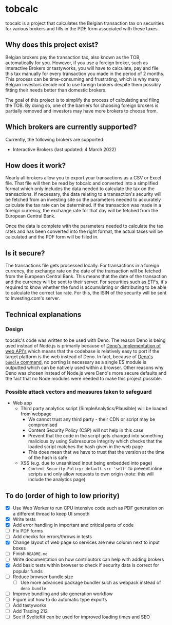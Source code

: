 # tobcalc

tobcalc is a project that calculates the Belgian transaction tax on securities for various brokers and fills in the PDF form associated with these taxes.

## Why does this project exist?

Belgian brokers pay the transaction tax, also known as the TOB, automatically for you. However, if you use a foreign broker, such as Interactive Brokers or tastyworks, you will have to calculate, pay and file this tax manually for every transaction you made in the period of 2 months. This process can be time-consuming and frustrating, which is why many Belgian investors decide not to use foreign brokers despite them possibly fitting their needs better than domestic brokers. 

The goal of this project is to simplify the process of calculating and filing the TOB. By doing so, one of the barriers for choosing foreign brokers is partially removed and investors may have more brokers to choose from.

## Which brokers are currently supported?

Currently, the following brokers are supported:
- Interactive Brokers (last updated: 4 March 2022)

## How does it work?

Nearly all brokers allow you to export your transactions as a CSV or Excel file. That file will then be read by tobcalc and converted into a simplified format which only includes the data needed to calculate the tax on the transactions. If necessary, the data relating to a transaction's security will be fetched from an investing site so the parameters needed to accurately calculate the tax rate can be determined. If the transaction was made in a foreign currency, the exchange rate for that day will be fetched from the European Central Bank.

Once the data is complete with the parameters needed to calculate the tax rates and has been converted into the right format, the actual taxes will be calculated and the PDF form will be filled in. 

## Is it secure?

The transactions file gets processed locally. For transactions in a foreign currency, the exchange rate on the date of the transaction will be fetched from the European Central Bank. This means that the date of the transaction and the currency will be sent to their server. For securities such as ETFs, it's required to know whether the fund is accumulating or distributing to be able to calculate the correct tax rate. For this, the ISIN of the security will be sent to Investing.com's server.

## Technical explanations

### Design

tobcalc's code was written to be used with Deno. The reason Deno is being used instead of Node.js is primarily because of [Deno's implementation of web API's](https://deno.land/manual@v1.8.3/runtime/web_platform_apis) which means that the codebase is relatively easy to port if the target platform is the web instead of Deno. In fact, because of [Deno's `bundle` command](https://deno.land/manual/tools/bundler), no porting is necessary as a single ES module is outputted which can be natively used within a browser. Other reasons why Deno was chosen instead of Node.js were Deno's more secure defaults and the fact that no Node modules were needed to make this project possible.

### Possible attack vectors and measures taken to safeguard

- Web app
  - Third party analytics script (SimpleAnalytics/Plausible) will be loaded from webpage
    - We cannot trust any third party - their CDN or script may be compromised
    - Content Security Policy (CSP) will not help in this case
    - Prevent that the code in the script gets changed into something malicious by using Subresource Integrity which checks that the loaded script matches the hash given in the web page
    - This does mean that we have to trust that the version at the time of the hash is safe
  - XSS (e.g. due to unsanitized input being embedded into page)
    - `Content-Security-Policy: default-src 'self'` to prevent inline scripts and only allow requests to own origin (note: this will include the analytics page)


## To do (order of high to low priority)

- [x] Use Web Worker to run CPU intensive code such as PDF generation on a different thread to keep UI smooth
- [x] Write tests
- [x] Add error handling in important and critical parts of code
- [ ] Fix PDF forms
- [ ] Add checks for errors/throws in tests
- [x] Change layout of web page so services are new column next to input boxes
- [ ] Finish `README.md`
- [ ] Write documentation on how contributors can help with adding brokers
- [x] Add basic tests within browser to check if security data is correct for popular funds
- [ ] Reduce browser bundle size
  - [ ] Use more advanced package bundler such as webpack instead of `deno bundle`
- [ ] Improve bundling and site generation workflow
- [ ] Figure out how to do automatic type exports
- [ ] Add tastyworks
- [ ] Add Trading 212
- [ ] See if SvelteKit can be used for improved loading times and SEO
